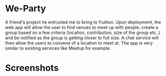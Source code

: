 # We-Party

A friend's project he entrusted me to bring to fruition. Upon
deployment, the web app will allow the user to find venues to meet up with
people, create a group based on a few criteria (location, contribution,
size of the group etc..) and be notified as the group is getting closer to
full size. A chat service will then allow the users to convene of a location to meet at. The app is very similar to existing services like Meetup for example.

# Screenshots

